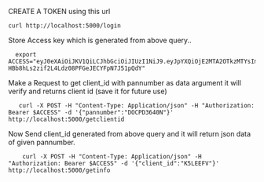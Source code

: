 


  CREATE A TOKEN using this url
 ```
 curl http://localhost:5000/login
```
Store Access key which is generated from above query..
```
  export ACCESS="eyJ0eXAiOiJKV1QiLCJhbGciOiJIUzI1NiJ9.eyJpYXQiOjE2MTA2OTkzMTYsIm5iZiI6MTYxMDY5OTMxNiwianRpIjoiNTJjZGI2ODgtZTMzNi00NzBhLWJmN2MtYzQ1NWQyNTNmZjhlIiwiZXhwIjoxNjEwNzAwMjE2LCJpZGVudGl0eSI6MTYxMDY5OTMxNi41NzI4NjA3LCJmcmVzaCI6ZmFsc2UsInR5cGUiOiJhY2Nlc3MifQ.yWY0-HBb8hLs2zif2L4Ldz08PFGeJECYFpN7J51pQdY"
```
 Make a Request to get client_id with pannumber as data argument it will verify and returns client id (save it for future use)
```
   curl -X POST -H "Content-Type: Application/json" -H "Authorization: Bearer $ACCESS" -d '{"pannumber":"DOCPD3640N"}' http://localhost:5000/getclientid
```
Now Send client_id generated from above query and it will return json data of given pannumber.
```
    curl -X POST -H "Content-Type: Application/json" -H "Authorization: Bearer $ACCESS" -d '{"client_id":"K5LEEFV"}' http://localhost:5000/getinfo
   ```

